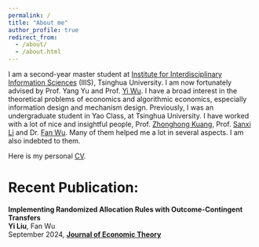```yaml
---
permalink: /
title: "About me"
author_profile: true
redirect_from: 
  - /about/
  - /about.html
---
```


I am a second-year master student at [Institute for Interdisciplinary Information Sciences](https://iiis.tsinghua.edu.cn/) (IIIS), Tsinghua University. I am now fortunately advised by Prof. Yang Yu and Prof. [Yi Wu](https://jxwuyi.weebly.com/). I have a broad interest in the theoretical problems of economics and algorithmic economics, especially information design and mechanism design. Previously, I was an undergraduate student in Yao Class, at Tsinghua University. I have worked with a lot of nice and insightful people, Prof. [Zhonghong Kuang](https://zhkuang.weebly.com/), Prof. [Sanxi Li](http://econ.ruc.edu.cn/jszy/4e35b71d197a4e23911b7a761b67780e.htm) and Dr. [Fan Wu](https://wuf17.weebly.com/). Many of them helped me a lot in several aspects. I am also indebted to them.

Here is my personal [CV](/files/Yi_Liu_s_CV.pdf).


Recent Publication:
======
**Implementing Randomized Allocation Rules with Outcome-Contingent Transfers**<br>
**Yi Liu**, Fan Wu<br>
September 2024, [**Journal of Economic Theory**](<https://authors.elsevier.com/c/1jTo2_W5stBhK>)
